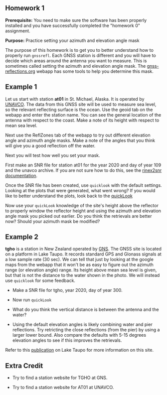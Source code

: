 
## Homework 1

**Prerequisite:** You need to make
sure the software has been properly installed and you have successfully completed the "homework 0" assignment.

**Purpose:** Practice setting your azimuth and elevation angle mask  

The purpose of this homework is to get you to better understand 
how to properly run <code>gnssrefl</code>. Each GNSS station is different and you will have to 
decide which areas around the antenna you want to measure. This is sometimes called setting the 
azimuth and elevation angle mask. 
The <a href=https://gnss-reflections.org target="_blank">gnss-reflections.org</a> webapp has 
some tools to help you determine this mask.

## Example 1

Let us start with station **at01** in St. Michael, Alaska. 
It is operated by [UNAVCO](https://www.unavco.org). The data from
this GNSS site will be used to measure sea level, so the relevant reflecting surface is 
the ocean. Use the geoid tab on the webapp and enter the station name.
You can see the general location of the antenna with respect to the coast. 
Make a note of its height with respect to mean sea level. 

Next use the ReflZones tab of the webapp to try out different elevation angle 
and azimuth angle masks. Make a note of the angles that you think will give you a 
good reflection off the water.

Next you will test how well you set your mask. 

First make an SNR file for station 
at01 for the year 2020 and day of year 109 and the unavco archive.  If you are not 
sure how to do this, see the [rinex2snr documentation](https://gnssrefl.readthedocs.io/en/latest/api/gnssrefl.rinex2snr_cl.html).

Once the SNR file has been created, use <code>quicklook</code> with the default settings.
Looking at the plots that were generated, what went wrong? If you would like to better understand the plots,
look back to the [quickLook](https://gnssrefl.readthedocs.io/en/latest/pages/quickLook.html)

Now use your <code>quickLook</code> knowledge of the site's height above the reflector to properly window 
the reflector height and using the azimuth and elevation angle mask you picked out
earlier. Do you think the retrievals are better now? Should your azimuth mask be modified?


## Example 2

**tgho** is a station in New Zealand operated by [GNS](https://www.gns.cri.nz). The GNSS site is located
on a platform in Lake Taupo. It records standard GPS and Glonass signals at a low sample rate (30 sec).
We can tell that just by looking at the google maps from the webapp that it won't be as easy to figure out the 
azimuth range (or elevation angle) range. Its height above mean sea level is given, but that is not the distance
to the water shown in the photo. We will instead use <code>quicklook</code> for some feedback.

- Make a SNR file for tgho, year 2020, day of year 300. 

- Now run <code>quickLook</code>

- What do you think the vertical distance is between the antenna and the water? 

- Using the default elevation angles is likely combining water and pier reflections. 
Try retricting the close reflections (from the pier) by using a larger 
lower bound. Also compare the defaults with 5-15 degrees elevation angles to see if this improves the retrievals. 

Refer to this [publication](https://www.kristinelarson.net/wp-content/uploads/2021/05/Holden-May2021.pdf) on 
Lake Taupo for more information on this site.

## Extra Credit

* Try to find a station website for TGHO at GNS.

* Try to find a station website for AT01 at UNAVCO.

